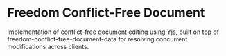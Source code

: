 # Freedom Conflict-Free Document

Implementation of conflict-free document editing using Yjs, built on top of freedom-conflict-free-document-data for resolving concurrent modifications across clients.
